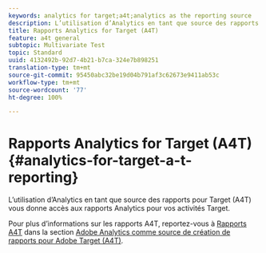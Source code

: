 ```yaml
---
keywords: analytics for target;a4t;analytics as the reporting source
description: L’utilisation d’Analytics en tant que source des rapports pour Target (A4T) vous donne accès aux rapports Analytics pour vos activités Target.
title: Rapports Analytics for Target (A4T)
feature: a4t general
subtopic: Multivariate Test
topic: Standard
uuid: 4132492b-92d7-4b21-b7ca-324e7b898251
translation-type: tm+mt
source-git-commit: 95450abc32be19d04b791af3c62673e9411ab53c
workflow-type: tm+mt
source-wordcount: '77'
ht-degree: 100%

---
```



# Rapports Analytics for Target (A4T){#analytics-for-target-a-t-reporting}

L’utilisation d’Analytics en tant que source des rapports pour Target (A4T) vous donne accès aux rapports Analytics pour vos activités Target.

Pour plus d’informations sur les rapports A4T, reportez-vous à [Rapports A4T](/help/c-integrating-target-with-mac/a4t/reporting.md#concept_716AF8D545AD404EAAEE99A6DB7B9483) dans la section [Adobe Analytics comme source de création de rapports pour Adobe Target (A4T)](/help/c-integrating-target-with-mac/a4t/a4t.md#concept_7540C8C04259434AB6EE33B09F47A1DE).
